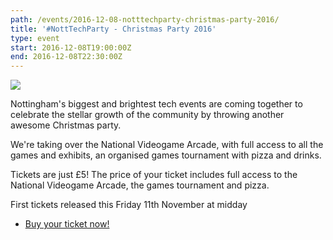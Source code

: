 ```yaml
---
path: /events/2016-12-08-notttechparty-christmas-party-2016/
title: '#NottTechParty - Christmas Party 2016'
type: event
start: 2016-12-08T19:00:00Z
end: 2016-12-08T22:30:00Z
---
```


<img class="responsive-img"
src="https://a248.e.akamai.net/secure.meetupstatic.com/photos/event/9/b/d/8/600_455919896.jpeg"
/>

Nottingham's biggest and brightest tech events are coming together to celebrate
the stellar growth of the community by throwing another awesome Christmas party.

We're taking over the National Videogame Arcade, with full access to all the
games and exhibits, an organised games tournament with pizza and drinks.

Tickets are just £5! The price of your ticket includes full access to the
National Videogame Arcade, the games tournament and pizza.

First tickets released this Friday 11th November at midday
- [Buy your ticket
  now!](https://www.eventbrite.co.uk/e/notttechparty-the-nottingham-tech-community-christmas-party-tickets-29264117764)
